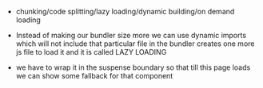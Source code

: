 * chunking/code splitting/lazy loading/dynamic building/on demand loading

* Instead of making our bundler size more we can use dynamic imports which will not include that particular file in the bundler creates one more js file to load it
and it is called LAZY LOADING
* we have to wrap it in the suspense boundary so that till this page loads we can show some fallback for that component



